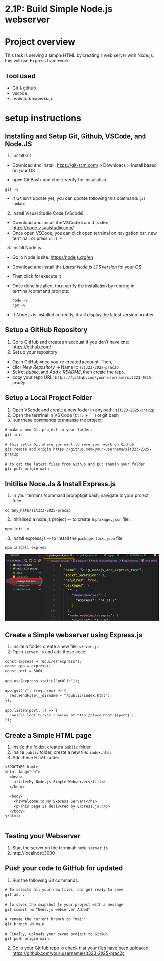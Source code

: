 # 2.1P: Build Simple Node.js webserver

# Project overview

This task is serving a simple HTML by creating a web server with Node.js, this will use Express framework.

## Tool used

- Git & github
- vscode
- node.js & Express.js

# setup instructions

## Installing and Setup Git, Github, VSCode, and Node.JS

1. Install Git

- Download and Install: https://git-scm.com/ > Downloads > Install based on your OS

- open Git Bash, and check verify for installation

```
git -v
```

- if Git isn't update yet, you can update following this command: `git update`

2. Install Visual Studio Code (VScode)

- Download and Install the VSCode from this site: https://code.visualstudio.com/
- Once open VSCode, you can click open terminal on navigation bar, new terminal: or press `` ctrl + ` ``

3. Install Node.js

- Go to Node.js site: https://nodejs.org/en
- Download and install the _Latest Node.js LTS version_ for your OS
- Then click for execute it

- Once done installed, then verify the installation by running in terminal/command prompts:
  ```
  node -v
  npm -v
  ```
- If Node.js is installed correctly, it will display the latest version number

## Setup a GitHub Repository

1. Go to GitHub and create an account if you don’t have one: https://github.com/
2. Set up your repository

- Open GitHub once you've created account. Then,
- click _New Repository_ -> Name it: `sit323-2025-prac2p`
- Select _public_, and _Add a README_, then create the repo.
- copy your repo URL: `https://github.com/your-username/sit323-2025-prac2p`

## Setup a Local Project Folder

1. Open VScode and create a new folder in any path: `sit323-2025-prac2p`
2. Open the terminal in VS Code (`` Ctrl + `  ``) or git bash
3. Run these commands to initialise the project:

```
# make a new Git project in your folder.
git init

# this tells Git where you want to save your work on GitHub
git remote add origin https://github.com/your-username/sit323-2025-prac2p

# to get the latest files from Github and put themin your folder
git pull origin main

```

## Initilise Node.Js & Install Express.js

1. In your terminal/command prompt/git bash, navigate to your project foler:

```
cd any_Path/sit323-2025-prac2p
```

2. Initialised a node.js project -- to create a `package.json` file:

```
npm init -y
```

3. Install express.js -- to install the `package-lock.json` file

```
npm install express
```
![image alt](https://github.com/vinvincodes/sit323-2025-prac2p/blob/cbe7d575d3897c775dac36986e2928201a55a14c/install%20expressjs_npm%20install%20express.png)

## Create a Simple webserver using Express.js

1. Inside a folder, create a new file: `server.js`
2. Open `server.js` and add these code:

```
const express = require("express");
const app = express();
const port = 3000;

app.use(express.static("public"));

app.get("/", (req, res) => {
  res.sendFile(__dirname + "/public/index.html");
});

app.listen(port, () => {
  console.log(`Server running at http://localhost:${port}`);
});

```

## Create a Simple HTML page

1. Inside the folder, create a `public` folder.
2. inside `public` folder, create a new file: `index.html`
3. Add these HTML code:

```
<!DOCTYPE html>
<html lang="en">
  <head>
    <title>My Node.js Simple Webserver</title>
  </head>

  <body>
    <h1>Welcome to My Express Server!</h1>
    <p>This page is delivered by Express.js.</p>
  </body>
</html>


```

## Testing your Webserver

1. Start the server on the terminal: `node server.js`
2. http://localhost:3000

## Push your code to GitHub for updated

1. Run the following Git commands:

```
# To selects all your new files, and get ready to save
git add .

# to saves the snapshot to your project with a message
git commit -m "Node.js webserver Added"

# rename the current branch to "main"
git branch -M main

# Finally, uploads your saved project to GitHub
git push origin main

```

2. Go to your GitHub repo to check that your files have been uploaded: https://github.com/your-username/sit323-2025-prac2p
